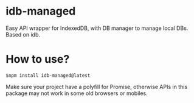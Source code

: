 # idb-managed
Easy API wrapper for IndexedDB, with DB manager to manage local DBs. Based on idb.

# How to use?
```
$npm install idb-managed@latest
```
Make sure your project have a polyfill for Promise, otherwise APIs in this package may not work in some old browsers or mobiles.